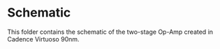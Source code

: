 # Schematic
This folder contains the schematic of the two-stage Op-Amp created in Cadence Virtuoso 90nm.
